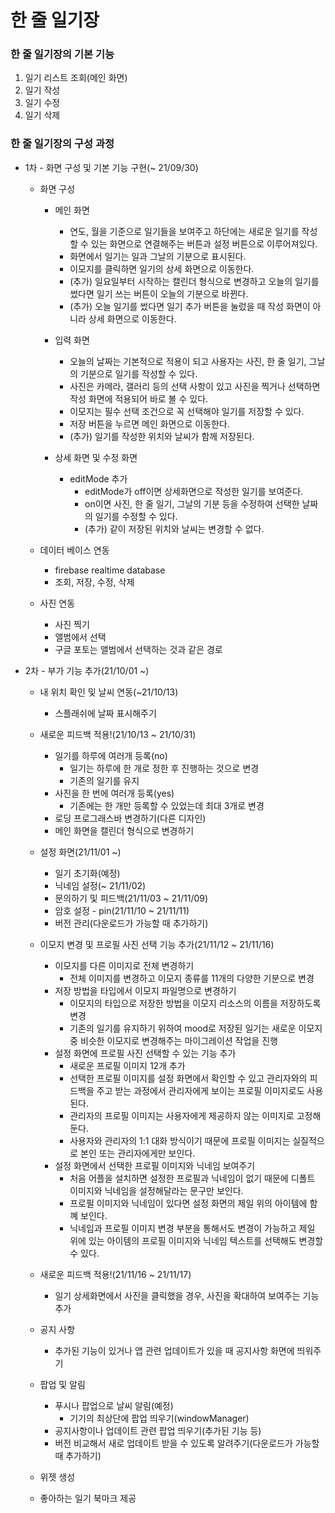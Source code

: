 # 한 줄 일기장
 
### 한 줄 일기장의 기본 기능
1. 일기 리스트 조회(메인 화면)
2. 일기 작성
3. 일기 수정
4. 일기 삭제

### 한 줄 일기장의 구성 과정

* 1차 - 화면 구성 및 기본 기능 구현(~ 21/09/30)
  * 화면 구성
    * 메인 화면
      * 연도, 월을 기준으로 일기들을 보여주고 하단에는 새로운 일기를 작성할 수 있는 화면으로 연결해주는 버튼과 설정 버튼으로 이루어져있다.
      * 화면에서 일기는 일과 그날의 기분으로 표시된다.
      * 이모지를 클릭하면 일기의 상세 화면으로 이동한다.
      * (추가) 일요일부터 시작하는 캘린더 형식으로 변경하고 오늘의 일기를 썼다면 일기 쓰는 버튼이 오늘의 기분으로 바뀐다.
      * (추가) 오늘 일기를 썼다면 일기 추가 버튼을 눌렀을 때 작성 화면이 아니라 상세 화면으로 이동한다.

    * 입력 화면
      * 오늘의 날짜는 기본적으로 적용이 되고 사용자는 사진, 한 줄 일기, 그날의 기분으로 일기를 작성할 수 있다.
      * 사진은 카메라, 갤러리 등의 선택 사항이 있고 사진을 찍거나 선택하면 작성 화면에 적용되어 바로 볼 수 있다.
      * 이모지는 필수 선택 조건으로 꼭 선택해야 일기를 저장할 수 있다.
      * 저장 버튼을 누르면 메인 화면으로 이동한다.
      * (추가) 일기를 작성한 위치와 날씨가 함께 저장된다.

    * 상세 화면 및 수정 화면
      * editMode 추가
        * editMode가 off이면 상세화면으로 작성한 일기를 보여준다.
        * on이면 사진, 한 줄 일기, 그날의 기분 등을 수정하여 선택한 날짜의 일기를 수정할 수 있다.
        * (추가) 같이 저장된 위치와 날씨는 변경할 수 없다.

  * 데이터 베이스 연동
    * firebase realtime database
    * 조회, 저장, 수정, 삭제

  * 사진 연동
    * 사진 찍기
    * 앨범에서 선택
    * 구글 포토는 앨범에서 선택하는 것과 같은 경로

* 2차 - 부가 기능 추가(21/10/01 ~)
  * 내 위치 확인 및 날씨 연동(~21/10/13)
    * 스플래쉬에 날짜 표시해주기

  * 새로운 피드백 적용!(21/10/13 ~ 21/10/31)
    * 일기를 하루에 여러개 등록(no)
      * 일기는 하루에 한 개로 정한 후 진행하는 것으로 변경
      * 기존의 일기를 유지
    * 사진을 한 번에 여러개 등록(yes) 
      * 기존에는 한 개만 등록할 수 있었는데 최대 3개로 변경
    * 로딩 프로그래스바 변경하기(다른 디자인)
    * 메인 화면을 캘린더 형식으로 변경하기

  * 설정 화면(21/11/01 ~)
    * 일기 초기화(예정)
    * 닉네임 설정(~ 21/11/02) 
    * 문의하기 및 피드백(21/11/03 ~ 21/11/09)
    * 암호 설정 - pin(21/11/10 ~ 21/11/11)
    * 버전 관리(다운로드가 가능할 때 추가하기) 

  * 이모지 변경 및 프로필 사진 선택 기능 추가(21/11/12 ~ 21/11/16)
    * 이모지를 다른 이미지로 전체 변경하기
      * 전체 이미지를 변경하고 이모지 종류를 11개의 다양한 기분으로 변경
    * 저장 방법을 타입에서 이모지 파일명으로 변경하기
      * 이모지의 타입으로 저장한 방법을 이모지 리소스의 이름을 저장하도록 변경
      * 기존의 일기를 유지하기 위하여 mood로 저장된 일기는 새로운 이모지 중 비슷한 이모지로 변경해주는 마이그레이션 작업을 진행
    * 설정 화면에 프로필 사진 선택할 수 있는 기능 추가
      * 새로운 프로필 이미지 12개 추가
      * 선택한 프로필 이미지를 설정 화면에서 확인할 수 있고 관리자와의 피드백을 주고 받는 과정에서 관리자에게 보이는 프로필 이미지로도 사용된다.
      * 관리자의 프로필 이미지는 사용자에게 제공하지 않는 이미지로 고정해둔다.
      * 사용자와 관리자의 1:1 대화 방식이기 때문에 프로필 이미지는 실질적으로 본인 또는 관리자에게만 보인다.
    * 설정 화면에서 선택한 프로필 이미지와 닉네임 보여주기
      * 처음 어플을 설치하면 설정한 프로필과 닉네임이 없기 때문에 디폴트 이미지와 닉네임을 설정해달라는 문구만 보인다.
      * 프로필 이미지와 닉네임이 있다면 설정 화면의 제일 위의 아이템에 함꼐 보인다.
      * 닉네임과 프로필 이미지 변경 부분을 통해서도 변경이 가능하고 제일 위에 있는 아이템의 프로필 이미지와 닉네임 텍스트를 선택해도 변경할 수 있다.

  * 새로운 피드백 적용!(21/11/16 ~ 21/11/17)
    * 일기 상세화면에서 사진을 클릭했을 경우, 사진을 확대하여 보여주는 기능 추가 

  * 공지 사항
    * 추가된 기능이 있거나 앱 관련 업데이트가 있을 때 공지사항 화면에 띄워주기  

  * 팝업 및 알림
    * 푸시나 팝업으로 날씨 알림(예정)
      * 기기의 최상단에 팝업 띄우기(windowManager) 
    * 공지사항이나 업데이트 관련 팝업 띄우기(추가된 기능 등)
    * 버전 비교해서 새로 업데이트 받을 수 있도록 알려주기(다운로드가 가능할 때 추가하기)

  * 위젯 생성

  * 좋아하는 일기 북마크 제공

